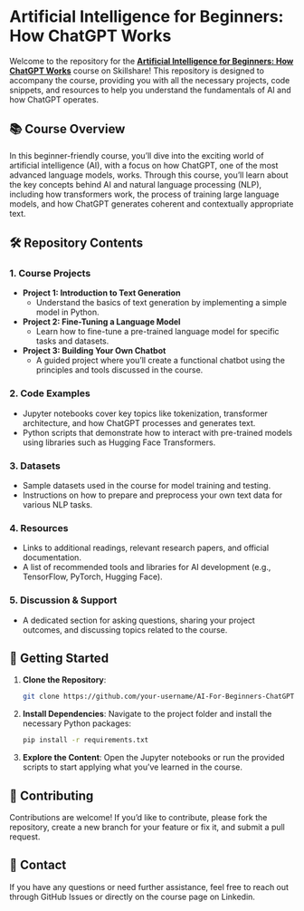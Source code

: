 # Artificial Intelligence for Beginners: How ChatGPT Works

Welcome to the repository for the **[Artificial Intelligence for Beginners: How ChatGPT Works](https://www.skillshare.com/en/classes/artificial-intelligence-for-beginners-how-chatgpt-works/360552099?via=custom-lists)** course on Skillshare! This repository is designed to accompany the course, providing you with all the necessary projects, code snippets, and resources to help you understand the fundamentals of AI and how ChatGPT operates.

## 📚 Course Overview
In this beginner-friendly course, you’ll dive into the exciting world of artificial intelligence (AI), with a focus on how ChatGPT, one of the most advanced language models, works. Through this course, you’ll learn about the key concepts behind AI and natural language processing (NLP), including how transformers work, the process of training large language models, and how ChatGPT generates coherent and contextually appropriate text.

## 🛠️ Repository Contents

### 1. **Course Projects**
   - **Project 1: Introduction to Text Generation**
     - Understand the basics of text generation by implementing a simple model in Python.
   - **Project 2: Fine-Tuning a Language Model**
     - Learn how to fine-tune a pre-trained language model for specific tasks and datasets.
   - **Project 3: Building Your Own Chatbot**
     - A guided project where you’ll create a functional chatbot using the principles and tools discussed in the course.

### 2. **Code Examples**
   - Jupyter notebooks cover key topics like tokenization, transformer architecture, and how ChatGPT processes and generates text.
   - Python scripts that demonstrate how to interact with pre-trained models using libraries such as Hugging Face Transformers.

### 3. **Datasets**
   - Sample datasets used in the course for model training and testing.
   - Instructions on how to prepare and preprocess your own text data for various NLP tasks.

### 4. **Resources**
   - Links to additional readings, relevant research papers, and official documentation.
   - A list of recommended tools and libraries for AI development (e.g., TensorFlow, PyTorch, Hugging Face).

### 5. **Discussion & Support**
   - A dedicated section for asking questions, sharing your project outcomes, and discussing topics related to the course.

## 🚀 Getting Started

1. **Clone the Repository**: 
   ```bash
   git clone https://github.com/your-username/AI-For-Beginners-ChatGPT-Works.git
   ```
2. **Install Dependencies**: 
   Navigate to the project folder and install the necessary Python packages:
   ```bash
   pip install -r requirements.txt
   ```
3. **Explore the Content**: 
   Open the Jupyter notebooks or run the provided scripts to start applying what you’ve learned in the course.

## 🤝 Contributing
Contributions are welcome! If you’d like to contribute, please fork the repository, create a new branch for your feature or fix it, and submit a pull request.

## 📧 Contact
If you have any questions or need further assistance, feel free to reach out through GitHub Issues or directly on the course page on Linkedin.
